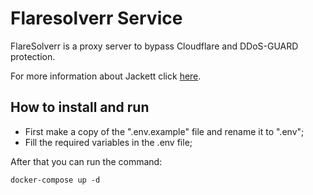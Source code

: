 # Flaresolverr Service

FlareSolverr is a proxy server to bypass Cloudflare and DDoS-GUARD protection.

For more information about Jackett click [here][Flaresolverr Github].

## How to install and run

- First make a copy of the ".env.example" file and rename it to ".env";
- Fill the required variables in the .env file;

After that you can run the command:

`docker-compose up -d`

[Flaresolverr Github]: https://github.com/FlareSolverr/FlareSolverr
